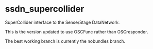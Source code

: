 ssdn_supercollider
==================

SuperCollider interface to the Sense/Stage DataNetwork.

This is the version updated to use OSCFunc rather than OSCresponder.

The best working branch is currently the nobundles branch.
